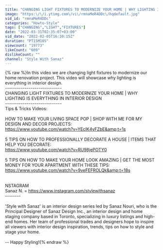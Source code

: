 ```yaml
---
title: "CHANGING LIGHT FIXTURES TO MODERNIZE YOUR HOME | WHY LIGHTING IS EVERYTHING IN INTERIOR DESIGN"
image: "https:\/\/i.ytimg.com\/vi\/rmnaMeR4DDc\/hqdefault.jpg"
vid_id: "rmnaMeR4DDc"
categories: "Howto-Style"
tags: ["CHANGING","LIGHT","FIXTURES"]
date: "2022-03-31T02:35:07+03:00"
vid_date: "2022-02-05T16:30:15Z"
duration: "PT15M10S"
viewcount: "19773"
likeCount: "609"
dislikeCount: ""
channel: "Style With Sanaz"
---
```

{% raw %}In this video we are changing light fixtures to modernize our home renovation project. This video will showcase why lighting is everything in interior design. <br />-----------------------------<br />CHANGING LIGHT FIXTURES TO MODERNIZE YOUR HOME | WHY LIGHTING IS EVERYTHING IN INTERIOR DESIGN<br />-----------------------------<br />Tips &amp; Tricks Videos:<br /><br />HOW TO MAKE YOUR LIVING SPACE POP | SHOP WITH ME FOR MY DESIGN AND DECOR PROJECTS:<br /><a rel="nofollow" target="blank" href="https://www.youtube.com/watch?v=YEcIK4yFZbE&amp;t=1s">https://www.youtube.com/watch?v=YEcIK4yFZbE&amp;t=1s</a><br /><br />5 TIPS ON HOW TO PROFESSIONALLY DECORATE A HOUSE | ITEMS THAT HELP YOU DECORATE:<br /><a rel="nofollow" target="blank" href="https://www.youtube.com/watch?v=RU98jePOTY0">https://www.youtube.com/watch?v=RU98jePOTY0</a><br /><br />5 TIPS ON HOW TO MAKE YOUR HOME LOOK AMAZING | GET THE MOST MONEY FOR YOUR APARTMENT WITH THESE TIPS:<br /><a rel="nofollow" target="blank" href="https://www.youtube.com/watch?v=9veFEFROLQk&amp;t=18s">https://www.youtube.com/watch?v=9veFEFROLQk&amp;t=18s</a><br /><br /><br />NSTAGRAM<br />Sanaz N. = <a rel="nofollow" target="blank" href="https://www.instagram.com/stylewithsanaz">https://www.instagram.com/stylewithsanaz</a><br />--------<br /><br />'Style with Sanaz' is an interior design series led by Sanaz Nouri, who is the Principal Designer of Sanaz Design Inc., an interior design and home staging company based in Toronto, specializing in luxury listings and high-end homes. Her team of professional trades and designers hope to inspire all viewers with interior design inspiration, trends, tips on how to style and stage your home.<br /><br />-- Happy Styling!{% endraw %}
